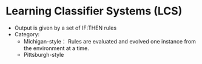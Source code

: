 # Learning Classifier Systems (LCS)

* Output is given by a set of IF:THEN rules
* Category:
  * Michigan-style： Rules are evaluated and evolved one instance from the environment
    at a time.
  * Pittsburgh-style